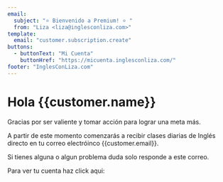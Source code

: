 ```yaml
---
email:
  subject: "⭐️ Bienvenido a Premium! ⭐️ "
  from: "Liza <liza@inglesconliza.com>"
template:
  email: "customer.subscription.create"
buttons:
  - buttonText: "Mi Cuenta"
    buttonHref: "https://micuenta.inglesconliza.com/"
footer: "InglesConLiza.com"
---
```


# Hola {{customer.name}}

Gracias por ser valiente y tomar acción para lograr una meta más.

A partir de este momento comenzarás a recibir clases diarias de Inglés directo en tu correo electróinco {{customer.email}}.

Si tienes alguna o algun problema duda solo responde a este correo.

Para ver tu cuenta haz click aqui: